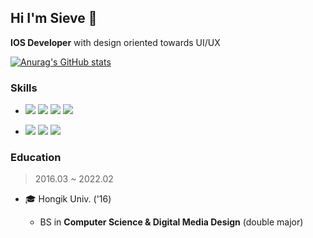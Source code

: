 ## Hi I'm Sieve 🐋
**IOS Developer** with design oriented towards UI/UX

[![Anurag's GitHub stats](https://github-readme-stats.vercel.app/api?username=seosieve&show_icons=true&theme=github_dark)](https://github.com/anuraghazra/github-readme-stats)

### Skills
- <img src="https://img.shields.io/badge/swift-F05138?style=flat-square&logo=swift&logoColor=white"/> <img src="https://img.shields.io/badge/ReactiveX-B7178C?style=flat-square&logo=ReactiveX&logoColor=white"/> <img src="https://img.shields.io/badge/UIkit-2396F3?style=flat-square&logo=UIkit&logoColor=white"/> <img src="https://img.shields.io/badge/Firebase-039BE5?style=flat-square&logo=Firebase&logoColor=white"/>

- <img src="https://img.shields.io/badge/Figma-F24E1E?style=flat-square&logo=figma&logoColor=white"/> <img src="https://img.shields.io/badge/blender-%23F5792A.svg?style=flat-square&logo=blender&logoColor=white"/> <img src="https://img.shields.io/badge/unrealengine-%23313131.svg?style=flat-square&logo=unrealengine&logoColor=white"/>

### Education
> 2016.03 ~ 2022.02
- 🎓 Hongik Univ. ('16)
  
  - BS in **Computer Science & Digital Media Design** (double major)
